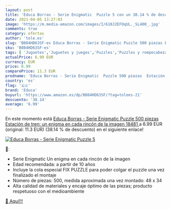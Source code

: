 ```yaml
---
layout: post
title: 'Educa Borras - Serie Enigmatic  Puzzle 5 con un 38.14 % de descuento'
date: 2021-04-05 13:27:03
image: 'https://m.media-amazon.com/images/I/610J2EFOqUL._SL400_.jpg'
comments: true
category: ofertas
author: 'tole.es'
slug: 'B084HD63SF-es Educa Borras - Serie Enigmatic Puzzle 500 piezas Estación...'
sku: 'B084HD63SF-es'
tags: [ 'Juguetes','Juguetes y juegos','Puzzles','Puzzles y rompecabezas','educa','puzzle', ]
actualPrice: 6.99 EUR
currency: EUR
price: 6.99
comparePrice: 11.3 EUR
prodname: 'Educa Borras - Serie Enigmatic  Puzzle 500 piezas  Estación de tren: un enigma en cada rincón de la imagen  18481 '
country: 'es'
flag: '🇪🇸'
brand: 'Educa'
buyurl: 'https://www.amazon.es/dp/B084HD63SF/?tag=tolees-21'
descuento: '38.14'
average: '6.99'
---
```


En este momento está [Educa Borras - Serie Enigmatic  Puzzle 500 piezas  Estación de tren: un enigma en cada rincón de la imagen  18481 ](https://www.amazon.es/dp/B084HD63SF/?tag=tolees-21) a 6.99 EUR (original: 11.3 EUR) (38.14 %  de descuento) en el siguiente enlace!

[![Educa Borras - Serie Enigmatic  Puzzle 5](https://m.media-amazon.com/images/I/610J2EFOqUL._SL400_.jpg)](https://www.amazon.es/dp/B084HD63SF/?tag=tolees-21)

🔎:

- Serie Enigmatic Un enigma en cada rincón de la imagen
- Edad recomendada: a partir de 10 años
- Incluye la cola especial FIX PUZZLE para poder colgar el puzzle una vez finalizado el montaje
- Número de piezas: 500, medida aproximada una vez montado: 48 x 34
- Alta calidad de materiales y encaje óptimo de las piezas; producto respetuoso con el medioambiente

[🛒 Aquí!!!](https://www.amazon.es/dp/B084HD63SF/?tag=tolees-21)
